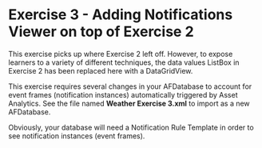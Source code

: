 # Exercise 3 - Adding Notifications Viewer on top of Exercise 2

This exercise picks up where Exercise 2 left off.  However, to expose learners to a variety of different techniques, the data values ListBox in Exercise 2 has been replaced here with a DataGridView.

This exercise requires several changes in your AFDatabase to account for event frames (notification instances) automatically triggered by Asset Analytics.  See the file named **Weather Exercise 3.xml** to import as a new AFDatabase.  

Obviously, your database will need a Notification Rule Template in order to see notification instances (event frames).
